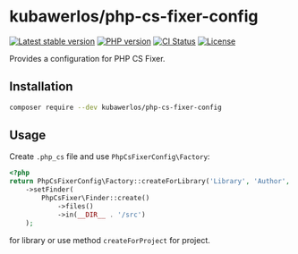 # kubawerlos/php-cs-fixer-config

[![Latest stable version](https://img.shields.io/packagist/v/kubawerlos/php-cs-fixer-config.svg?label=current%20version)](https://packagist.org/packages/kubawerlos/php-cs-fixer-config)
[![PHP version](https://img.shields.io/packagist/php-v/kubawerlos/php-cs-fixer-config.svg)](https://php.net)
[![CI Status](https://github.com/kubawerlos/php-cs-fixer-config/workflows/CI/badge.svg?branch=master&event=push)](https://github.com/kubawerlos/php-cs-fixer-config/actions)
[![License](https://img.shields.io/github/license/kubawerlos/php-cs-fixer-config.svg)](LICENSE)

Provides a configuration for PHP CS Fixer.


## Installation
```bash
composer require --dev kubawerlos/php-cs-fixer-config
```


## Usage
Create `.php_cs` file and use `PhpCsFixerConfig\Factory`:
```php
<?php
return PhpCsFixerConfig\Factory::createForLibrary('Library', 'Author', 2020 /* license initial year */)
    ->setFinder(
        PhpCsFixer\Finder::create()
            ->files()
            ->in(__DIR__ . '/src')
    );

```
for library or use method `createForProject` for project.
